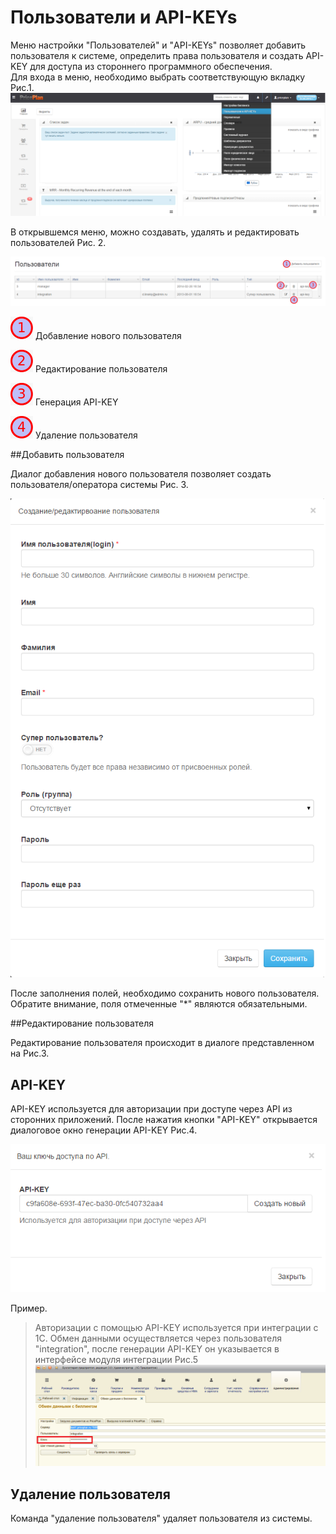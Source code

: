 # Пользователи и API-KEYs  

Меню настройки "Пользователей" и "API-KEYs" позволяет добавить пользователя к системе, определить права пользователя и создать API-KEY для доступа из стороннего программного обеспечения.  
Для входа в меню, необходимо выбрать соответствующую вкладку Рис.1.  
![Рис.1](polzovateli_i_api-keys1.png)  

В открывшемся меню, можно создавать, удалять и редактировать пользователей Рис. 2.

![Рис.2](polzovateli_i_api-keys2.png)

![](1.png) Добавление нового пользователя  

![](2.png) Редактирование пользователя

![](3.png) Генерация API-KEY

![](4.png) Удаление пользователя

##Добавить пользователя

Диалог добавления нового пользователя позволяет создать пользователя/оператора системы Рис. 3.

![Рис.3](polzovateli_i_api-keys3.png)

После заполнения полей, необходимо сохранить нового пользователя. Обратите внимание, поля отмеченные "*" являются обязательными.

##Редактирование пользователя

Редактирование пользователя происходит в диалоге представленном на Рис.3.

## API-KEY

API-KEY используется для авторизации при доступе через API из сторонних приложений. После нажатия кнопки "API-KEY" открывается диалоговое окно генерации API-KEY Рис.4.

![Рис.4](polzovateli_i_api-keys4.png)

Пример.
> Авторизации с помощью API-KEY используется при интеграции с 1С. Обмен данными осуществляется через пользователя "integration", после генерации API-KEY он указывается в интерфейсе модуля интеграции Рис.5  
> ![Рис.5](polzovateli_i_api-keys5.png)


## Удаление пользователя  
Команда "удаление пользователя" удаляет пользователя из системы.

